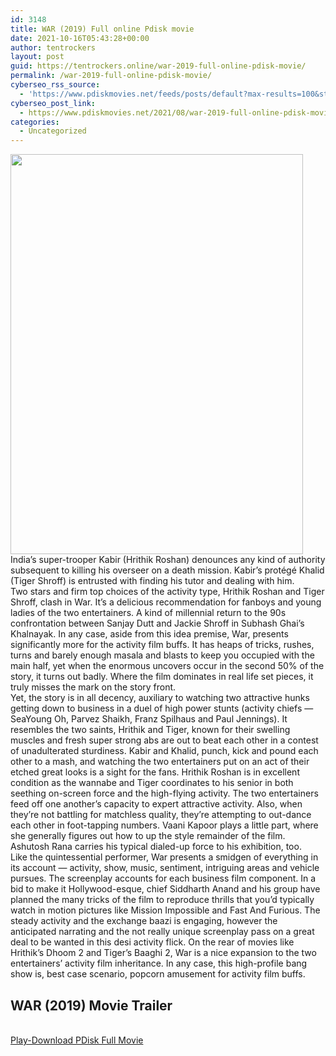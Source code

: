 ```yaml
---
id: 3148
title: WAR (2019) Full online Pdisk movie
date: 2021-10-16T05:43:28+00:00
author: tentrockers
layout: post
guid: https://tentrockers.online/war-2019-full-online-pdisk-movie/
permalink: /war-2019-full-online-pdisk-movie/
cyberseo_rss_source:
  - 'https://www.pdiskmovies.net/feeds/posts/default?max-results=100&start-index=901'
cyberseo_post_link:
  - https://www.pdiskmovies.net/2021/08/war-2019-full-online-pdisk-movie.html
categories:
  - Uncategorized
---
```

<div class="separator">
  <a href="https://1.bp.blogspot.com/-6_4wjTuUUxI/YRrXxFnzpWI/AAAAAAAAAQU/SRtiQlpHKaYwGn8B-KU0Be8GjuIyi35VQCLcBGAsYHQ/s1350/WAR%2B%25282019%2529%2BFull%2Bonline%2BPdisk%2Bmovie.jpg" imageanchor="1"><img loading="lazy" border="0" data-original-height="1350" data-original-width="986" height="640" src="https://1.bp.blogspot.com/-6_4wjTuUUxI/YRrXxFnzpWI/AAAAAAAAAQU/SRtiQlpHKaYwGn8B-KU0Be8GjuIyi35VQCLcBGAsYHQ/w468-h640/WAR%2B%25282019%2529%2BFull%2Bonline%2BPdisk%2Bmovie.jpg" width="468" /></a>
</div>

<div>
  <div>
    <span>India&#8217;s super-trooper Kabir (Hrithik Roshan) denounces any kind of authority subsequent to killing his overseer on a death mission. Kabir&#8217;s protégé Khalid (Tiger Shroff) is entrusted with finding his tutor and dealing with him.&nbsp;</span>
  </div>
  
  <div>
    <span>Two stars and firm top choices of the activity type, Hrithik Roshan and Tiger Shroff, clash in War. It&#8217;s a delicious recommendation for fanboys and young ladies of the two entertainers. A kind of millennial return to the 90s confrontation between Sanjay Dutt and Jackie Shroff in Subhash Ghai&#8217;s Khalnayak. In any case, aside from this idea premise, War, presents significantly more for the activity film buffs. It has heaps of tricks, rushes, turns and barely enough masala and blasts to keep you occupied with the main half, yet when the enormous uncovers occur in the second 50% of the story, it turns out badly. Where the film dominates in real life set pieces, it truly misses the mark on the story front.&nbsp;</span>
  </div>
  
  <div>
    <span>Yet, the story is in all decency, auxiliary to watching two attractive hunks getting down to business in a duel of high power stunts (activity chiefs — SeaYoung Oh, Parvez Shaikh, Franz Spilhaus and Paul Jennings). It resembles the two saints, Hrithik and Tiger, known for their swelling muscles and fresh super strong abs are out to beat each other in a contest of unadulterated sturdiness. Kabir and Khalid, punch, kick and pound each other to a mash, and watching the two entertainers put on an act of their etched great looks is a sight for the fans. Hrithik Roshan is in excellent condition as the wannabe and Tiger coordinates to his senior in both seething on-screen force and the high-flying activity. The two entertainers feed off one another&#8217;s capacity to expert attractive activity. Also, when they&#8217;re not battling for matchless quality, they&#8217;re attempting to out-dance each other in foot-tapping numbers. Vaani Kapoor plays a little part, where she generally figures out how to up the style remainder of the film. Ashutosh Rana carries his typical dialed-up force to his exhibition, too.&nbsp;</span>
  </div>
  
  <div>
    <span>Like the quintessential performer, War presents a smidgen of everything in its account — activity, show, music, sentiment, intriguing areas and vehicle pursues. The screenplay accounts for each business film component. In a bid to make it Hollywood-esque, chief Siddharth Anand and his group have planned the many tricks of the film to reproduce thrills that you&#8217;d typically watch in motion pictures like Mission Impossible and Fast And Furious. The steady activity and the exchange baazi is engaging, however the anticipated narrating and the not really unique screenplay pass on a great deal to be wanted in this desi activity flick. On the rear of movies like Hrithik&#8217;s Dhoom 2 and Tiger&#8217;s Baaghi 2, War is a nice expansion to the two entertainers&#8217; activity film inheritance. In any case, this high-profile bang show is, best case scenario, popcorn amusement for activity film buffs.</span>
  </div>
</div>

<div>
  <h2>
    <span>WAR (2019)&nbsp;Movie Trailer</span>
  </h2>
</div>

  
<a href="https://kofilink.com/1/bnYyaXY5MDAwNXJq?dn=1" onclick="window.open('https://kofilink.com/1/bnYyaXY5MDAwNXJq?dn=1','popup','width=600,height=600'); return false;" target="popup" rel="noopener"><br /> Play-Download PDisk Full Movie<br /> </a>